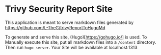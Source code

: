 # Trivy Security Report Site
This application is meant to serve markdown files generated by https://github.com/L-TheG/trivyReportToHugoMd

To generate and serve this site, (Hugo)[https://gohugo.io/] is used.
To Manually execute this site, put all markdown files into a ```/content``` directory.
Then run ```hugo server```. Your Site will be available at localhost:1313
